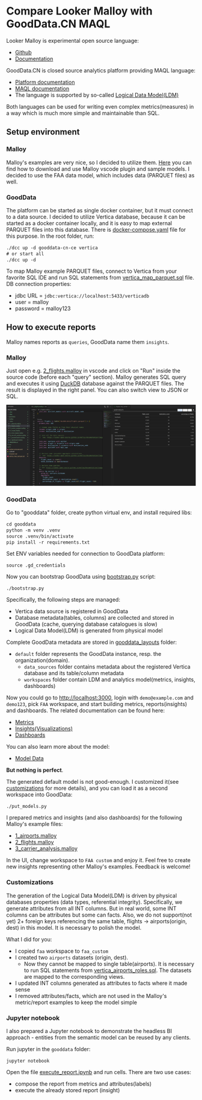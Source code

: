 # Compare Looker Malloy with GoodData.CN MAQL

Looker Malloy is experimental open source language:
- [Github](https://github.com/looker-open-source/malloy)
- [Documentation](https://looker-open-source.github.io/malloy/documentation/) 

GoodData.CN is closed source analytics platform providing MAQL language:
- [Platform documentation](https://www.gooddata.com/developers/cloud-native/doc/2.1)
- [MAQL documentation](https://www.gooddata.com/developers/cloud-native/doc/2.1/create-metrics/maql/)
- The language is supported by so-called [Logical Data Model(LDM)](https://www.gooddata.com/developers/cloud-native/doc/2.1/model-data/create-ldm/)

Both languages can be used for writing even complex metrics(measures) in a way which is much more simple and maintainable than SQL.

## Setup environment

### Malloy
Malloy's examples are very nice, so I decided to utilize them. 
[Here](https://github.com/looker-open-source/malloy#try-the-malloy-vscode-extension) you can find how to download and use Malloy vscode plugin and sample models. 
I decided to use the FAA data model, which includes data (PARQUET files) as well.

### GoodData
The platform can be started as single docker container, but it must connect to a data source.
I decided to utilize Vertica database, because it can be started as a docker container locally, and it is easy to map external PARQUET files into this database.
There is [docker-compose.yaml](./docker-compose.yaml) file for this purpose.
In the root folder, run:
```shell
./dcc up -d gooddata-cn-ce vertica
# or start all
./dcc up -d
```

To map Malloy example PARQUET files, connect to Vertica from your favorite SQL IDE and run SQL statements from [vertica_map_parquet.sql](./gooddata/vertica_map_parquet.sql) file.
DB connection properties:
- jdbc URL = `jdbc:vertica://localhost:5433/verticadb`
- user = malloy
- password = malloy123

## How to execute reports
Malloy names reports as `queries`, GoodData name them `insights`.

### Malloy
Just open e.g. [2_flights.malloy](malloy/2_flights.malloy) in vscode and click on "Run" inside the source code (before each "query" section).
Malloy generates SQL query and executes it using [DuckDB](https://duckdb.org/docs/) database against the PARQUET files.
The result is displayed in the right panel. You can also switch view to JSON or SQL.

![Run by_carrier report](malloy/run_example.png "Run Malloy query example")

### GoodData
Go to "gooddata" folder, create python virtual env, and install required libs:
```shell
cd gooddata
python -m venv .venv
source .venv/bin/activate
pip install -r requirements.txt
```

Set ENV variables needed for connection to GoodData platform:
```shell
source .gd_credentials
```

Now you can bootstrap GoodData using [bootstrap.py](gooddata/bootstrap.py) script:
```shell
./bootstrap.py
```
Specifically, the following steps are managed:
- Vertica data source is registered in GoodData
- Database metadata(tables, columns) are collected and stored in GoodData (cache, querying database catalogues is slow)
- Logical Data Model(LDM) is generated from physical model

Complete GoodData metadata are stored in [gooddata_layouts](gooddata/gooddata_layouts) folder:
- `default` folder represents the GoodData instance, resp. the organization(domain).
  - `data_sources` folder contains metadata about the registered Vertica database and its table/column metadata
  - `workspaces` folder contain LDM and analytics model(metrics, insights, dashboards)

Now you could go to [http://localhost:3000](http://localhost:3000), login with `demo@example.com` and `demo123`, pick `FAA` workspace, and start building metrics, reports(insights) and dashboards. The related documentation can be found here:
- [Metrics](https://www.gooddata.com/developers/cloud-native/doc/2.1/create-metrics/)
- [Insights(Visualizations)](https://www.gooddata.com/developers/cloud-native/doc/2.1/create-visualizations/)
- [Dashboards](https://www.gooddata.com/developers/cloud-native/doc/2.1/create-dashboards/)

You can also learn more about the model:
- [Model Data](https://www.gooddata.com/developers/cloud-native/doc/2.1/model-data/)

**But nothing is perfect**. 

The generated default model is not good-enough. I customized it(see [customizations](#customizations) for more details), and you can load it as a second workspace into GoodData:
```shell
./put_models.py
```
I prepared metrics and insights (and also dashboards) for the following Malloy's example files:
- [1_airports.malloy](malloy/1_airports.malloy)
- [2_flights.malloy](malloy/2_flights.malloy)
- [3_carrier_analysis.malloy](malloy/3_carrier_analysis.malloy)

In the UI, change workspace to `FAA custom` and enjoy it. 
Feel free to create new insights representing other Malloy's examples. 
Feedback is welcome!

### Customizations
The generation of the Logical Data Model(LDM) is driven by physical databases properties (data types, referential integrity).
Specifically, we generate attributes from all INT columns. 
But in real world, some INT columns can be attributes but some can facts. 
Also, we do not support(not yet) 2+ foreign keys referencing the same table, flights -> airports(origin, dest) in this model. 
It is necessary to polish the model.

What I did for you:
- I copied `faa` workspace to `faa_custom`
- I created two `airports` datasets (origin, dest). 
  - Now they cannot be mapped to single table(airports). It is necessary to run SQL statements from [vertica_airports_roles.sql](gooddata/vertica_airports_roles.sql). The datasets are mapped to the corresponding views.
- I updated INT columns generated as attributes to facts where it made sense
- I removed attributes/facts, which are not used in the Malloy's metric/report examples to keep the model simple

### Jupyter notebook
I also prepared a Jupyter notebook to demonstrate the headless BI approach - 
entities from the semantic model can be reused by any clients.

Run jupyter in the `gooddata` folder:
```shell
jupyter notebook
```

Open the file [execute_report.ipynb](gooddata/execute_report.ipynb) and run cells.
There are two use cases:
- compose the report from metrics and attributes(labels)
- execute the already stored report (insight)
